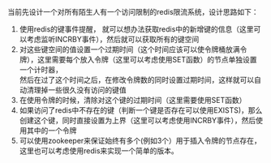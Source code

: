 当前先设计一个对所有陌生人有一个访问限制的redis限流系统，设计思路如下：
1. 使用redis的键事件提醒， 就可以想办法获取redis中的新增键的信息（这里可以考虑监听INCRBY事件），然后就可以获取所有的键空间  
2. 对这些键空间的值设置一个过期时间（这个时间应该可以使令牌桶放满令牌），这里需要每个放入令牌（这里可以考虑使用SET函数）的节点单独设置一个计时器，  
然后在过了这个时间之后，在修改令牌数的同时设置过期时间，这样就可以自动清理掉一些很久没有访问的键值   
3. 在使用令牌的时候，清除对这个键的过期时间（这里需要使用SET函数）  
4. 如果访问了redis中不存在的键（判断一个键是否存在可以使用EXISTS)，那么创建这个键，同时直接设置为上界（这里可以考虑使用INCRBY事件），然后使用其中的一个令牌  
5. 可以使用zookeeper来保证始终有多个(例如3个）用于插入令牌的节点存在， 这里也可以考虑使用redis来实现一个简单的版本。  
